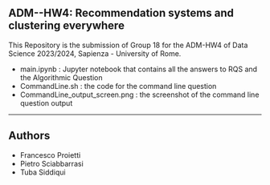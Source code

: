 ## ADM--HW4: Recommendation systems and clustering everywhere
This Repository is the submission of Group 18 for the ADM-HW4 of Data Science 2023/2024, Sapienza - University of Rome.

* main.ipynb : Jupyter notebook that contains all the answers to RQS and the Algorithmic Question
* CommandLine.sh : the code for the command line question
* CommandLine_output_screen.png : the screenshot of the command line question output
********
## Authors
* Francesco Proietti
* Pietro Sciabbarrasi
* Tuba Siddiqui
